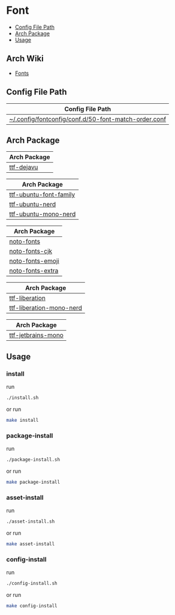 

# Font

* [Config File Path](#config-file-path)
* [Arch Package](#arch-package)
* [Usage](#usage)




## Arch Wiki

* [Fonts](https://wiki.archlinux.org/title/fonts)




## Config File Path

| Config File Path |
| ---------------- |
| [~/.config/fontconfig/conf.d/50-font-match-order.conf](./asset/overlay/etc/skel/.config/fontconfig/conf.d/50-font-match-order.conf) |




## Arch Package

| Arch Package |
| ------------ |
| [ttf-dejavu](https://archlinux.org/packages/extra/any/ttf-dejavu/) |


| Arch Package |
| ------------ |
| [ttf-ubuntu-font-family](https://archlinux.org/packages/extra/any/ttf-ubuntu-font-family/) |
| [ttf-ubuntu-nerd](https://archlinux.org/packages/extra/any/ttf-ubuntu-nerd/) |
| [ttf-ubuntu-mono-nerd](https://archlinux.org/packages/extra/any/ttf-ubuntu-mono-nerd/) |


| Arch Package |
| ------------ |
| [noto-fonts](https://archlinux.org/packages/extra/any/noto-fonts/) |
| [noto-fonts-cjk](https://archlinux.org/packages/extra/any/noto-fonts-cjk/) |
| [noto-fonts-emoji](https://archlinux.org/packages/extra/any/noto-fonts-emoji/) |
| [noto-fonts-extra](https://archlinux.org/packages/extra/any/noto-fonts-extra/) |


| Arch Package |
| ------------ |
| [ttf-liberation](https://archlinux.org/packages/extra/any/ttf-liberation/) |
| [ttf-liberation-mono-nerd](https://archlinux.org/packages/extra/any/ttf-liberation-mono-nerd/) |


| Arch Package |
| ------------ |
| [ttf-jetbrains-mono](https://archlinux.org/packages/extra/any/ttf-jetbrains-mono/) |




## Usage


### install

run

``` sh
./install.sh
```

or run

``` sh
make install
```


### package-install

run

``` sh
./package-install.sh
```

or run

``` sh
make package-install
```


### asset-install

run

``` sh
./asset-install.sh
```

or run

``` sh
make asset-install
```


### config-install

run

``` sh
./config-install.sh
```

or run

``` sh
make config-install
```
